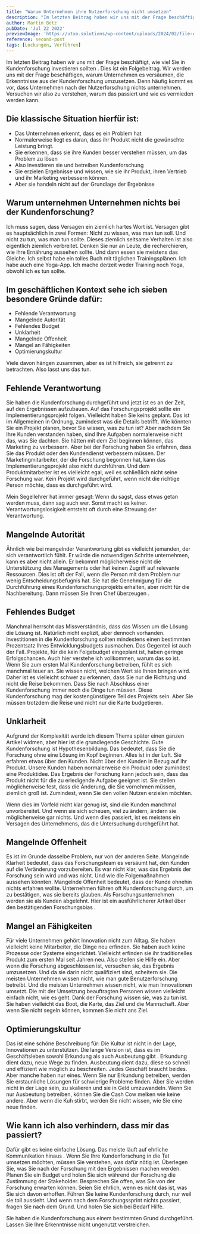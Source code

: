 ```yaml
---
title: "Warum Unternehmen ihre Nutzerforschung nicht umsetzen"
description: "Im letzten Beitrag haben wir uns mit der Frage beschäftigt, wie viel Sie in Kundenforschung investieren sollten . Dies ist ein Folgebeitrag. Wir werden uns mit der Frage beschäftigen, warum Unternehmen es versäumen, die Erkenntnisse aus der Kundenforschung umzusetzen."
author: Martin Betz
pubDate: 'Jul 22 2022'
previewImage: 'https://utxo.solutions/wp-content/uploads/2024/02/file-e0Q8FidXTo4YoCXULCd89lnc.jpg'
reference: second-post
tags: [Lockungen, Verführen]
---
```

Im letzten Beitrag haben wir uns mit der Frage beschäftigt, wie viel Sie in Kundenforschung investieren sollten . Dies ist ein Folgebeitrag. Wir werden uns mit der Frage beschäftigen, warum Unternehmen es versäumen, die Erkenntnisse aus der Kundenforschung umzusetzen. Denn häufig kommt es vor, dass Unternehmen nach der Nutzerforschung nichts unternehmen. Versuchen wir also zu verstehen, warum das passiert und wie es vermieden werden kann.

## Die klassische Situation hierfür ist:

* Das Unternehmen erkennt, dass es ein Problem hat
* Normalerweise liegt es daran, dass ihr Produkt nicht die gewünschte Leistung bringt.
* Sie erkennen, dass sie ihre Kunden besser verstehen müssen, um das Problem zu lösen
* Also investieren sie und betreiben Kundenforschung
* Sie erzielen Ergebnisse und wissen, wie sie ihr Produkt, ihren Vertrieb und ihr Marketing verbessern können.
* Aber sie handeln nicht auf der Grundlage der Ergebnisse

## Warum unternehmen Unternehmen nichts bei der Kundenforschung?

Ich muss sagen, dass Versagen ein ziemlich hartes Wort ist. Versagen gibt es hauptsächlich in zwei Formen: Nicht zu wissen, was man tun soll. Und nicht zu tun, was man tun sollte. Dieses ziemlich seltsame Verhalten ist also eigentlich ziemlich verbreitet. Denken Sie nur an Leute, die recherchieren, wie ihre Ernährung aussehen sollte. Und dann essen sie meistens das Gleiche. Ich selbst habe ein tolles Buch mit täglichen Trainingsplänen. Ich habe auch eine Yoga-App. Ich mache derzeit weder Training noch Yoga, obwohl ich es tun sollte.

## Im geschäftlichen Kontext sehe ich sieben besondere Gründe dafür:

* Fehlende Verantwortung
* Mangelnde Autorität
* Fehlendes Budget
* Unklarheit
* Mangelnde Offenheit
* Mangel an Fähigkeiten
* Optimierungskultur

Viele davon hängen zusammen, aber es ist hilfreich, sie getrennt zu betrachten. Also lasst uns das tun.

## Fehlende Verantwortung

Sie haben die Kundenforschung durchgeführt und jetzt ist es an der Zeit, auf den Ergebnissen aufzubauen. Auf das Forschungsprojekt sollte ein Implementierungsprojekt folgen. Vielleicht haben Sie keins geplant. Das ist im Allgemeinen in Ordnung, zumindest was die Details betrifft. Wie könnten Sie ein Projekt planen, bevor Sie wissen, was zu tun ist? Aber nachdem Sie Ihre Kunden verstanden haben, sind Ihre Aufgaben normalerweise nicht das, was Sie dachten. Sie hätten mit dem Ziel beginnen können, das Marketing zu verbessern. Aber bei der Forschung haben Sie erfahren, dass Sie das Produkt oder den Kundendienst verbessern müssen. Der Marketingmitarbeiter, der die Forschung begonnen hat, kann das Implementierungsprojekt also nicht durchführen. Und dem Produktmitarbeiter ist es vielleicht egal, weil es schließlich nicht seine Forschung war. Kein Projekt wird durchgeführt, wenn nicht die richtige Person möchte, dass es durchgeführt wird.

Mein Segellehrer hat immer gesagt: Wenn du sagst, dass etwas getan werden muss, dann sag auch wer. Sonst macht es keiner. Verantwortungslosigkeit entsteht oft durch eine Streuung der Verantwortung.

## Mangelnde Autorität

Ähnlich wie bei mangelnder Verantwortung gibt es vielleicht jemanden, der sich verantwortlich fühlt. Er würde die notwendigen Schritte unternehmen, kann es aber nicht allein. Er bekommt möglicherweise nicht die Unterstützung des Managements oder hat keinen Zugriff auf relevante Ressourcen. Dies ist oft der Fall, wenn die Person mit dem Problem nur wenig Entscheidungsbefugnis hat. Sie hat die Genehmigung für die Durchführung eines Kundenforschungsprojekts erhalten, aber nicht für die Nachbereitung. Dann müssen Sie Ihren Chef überzeugen .

## Fehlendes Budget

Manchmal herrscht das Missverständnis, dass das Wissen um die Lösung die Lösung ist. Natürlich nicht explizit, aber dennoch vorhanden. Investitionen in die Kundenforschung sollten mindestens einen bestimmten Prozentsatz Ihres Entwicklungsbudgets ausmachen. Das Gegenteil ist auch der Fall. Projekte, für die kein Folgebudget eingeplant ist, haben geringe Erfolgschancen. Auch hier verstehe ich vollkommen, warum das so ist. Wenn Sie zum ersten Mal Kundenforschung betreiben, fühlt es sich manchmal teuer an. Sie wissen nicht, welchen Wert sie Ihnen bringen wird. Daher ist es vielleicht schwer zu erkennen, dass Sie nur die Richtung und nicht die Reise bekommen. Dass Sie nach Abschluss einer Kundenforschung immer noch die Dinge tun müssen. Diese Kundenforschung mag der kostengünstigere Teil des Projekts sein. Aber Sie müssen trotzdem die Reise und nicht nur die Karte budgetieren.

## Unklarheit

Aufgrund der Komplexität werde ich diesem Thema später einen ganzen Artikel widmen, aber hier ist die grundlegende Geschichte. Gute Kundenforschung ist Hypothesenbildung. Das bedeutet, dass Sie die Forschung ohne eine Lösung im Kopf beginnen. Alles ist in der Luft. Sie erfahren etwas über den Kunden. Nicht über den Kunden in Bezug auf Ihr Produkt. Unsere Kunden haben normalerweise ein Produkt oder zumindest eine Produktidee. Das Ergebnis der Forschung kann jedoch sein, dass das Produkt nicht für die zu erledigende Aufgabe geeignet ist. Sie stellen möglicherweise fest, dass die Änderung, die Sie vornehmen müssen, ziemlich groß ist. Zumindest, wenn Sie den vollen Nutzen erzielen möchten.

Wenn dies im Vorfeld nicht klar genug ist, sind die Kunden manchmal unvorbereitet. Und wenn sie sich scheuen, viel zu ändern, ändern sie möglicherweise gar nichts. Und wenn dies passiert, ist es meistens ein Versagen des Unternehmens, das die Untersuchung durchgeführt hat.

## Mangelnde Offenheit

Es ist im Grunde dasselbe Problem, nur von der anderen Seite. Mangelnde Klarheit bedeutet, dass das Forschungsteam es versäumt hat, den Kunden auf die Veränderung vorzubereiten. Es war nicht klar, was das Ergebnis der Forschung sein wird und was nicht. Und wie die Folgemaßnahmen aussehen könnten. Mangelnde Offenheit bedeutet, dass der Kunde ohnehin nichts erfahren wollte. Unternehmen führen oft Kundenforschung durch, um zu bestätigen, was sie bereits glauben. Als Forschungsunternehmen werden sie als Kunden abgelehnt. Hier ist ein ausführlicherer Artikel über den bestätigenden Forschungsbias .

## Mangel an Fähigkeiten

Für viele Unternehmen gehört Innovation nicht zum Alltag. Sie haben vielleicht keine Mitarbeiter, die Dinge neu erfinden. Sie haben auch keine Prozesse oder Systeme eingerichtet. Vielleicht erfinden sie ihr traditionelles Produkt zum ersten Mal seit Jahren neu. Also stellen sie Hilfe ein. Aber wenn die Forschung abgeschlossen ist, versuchen sie, das Ergebnis umzusetzen. Und da sie darin nicht qualifiziert sind, scheitern sie. Die meisten Unternehmen wissen nicht, wie man gute Benutzerforschung betreibt. Und die meisten Unternehmen wissen nicht, wie man Innovationen umsetzt. Die mit der Umsetzung beauftragten Personen wissen vielleicht einfach nicht, wie es geht. Dank der Forschung wissen sie, was zu tun ist. Sie haben vielleicht das Boot, die Karte, das Ziel und die Mannschaft. Aber wenn Sie nicht segeln können, kommen Sie nicht ans Ziel.

## Optimierungskultur

Das ist eine schöne Beschreibung für: Die Kultur ist nicht in der Lage, Innovationen zu unterstützen. Die lange Version ist, dass es im Geschäftsleben sowohl Erkundung als auch Ausbeutung gibt . Erkundung dient dazu, neue Wege zu finden. Ausbeutung dient dazu, diese so schnell und effizient wie möglich zu beschreiten. Jedes Geschäft braucht beides. Aber manche haben nur eines. Wenn Sie nur Erkundung betreiben, werden Sie erstaunliche Lösungen für schwierige Probleme finden. Aber Sie werden nicht in der Lage sein, zu skalieren und sie in Geld umzuwandeln. Wenn Sie nur Ausbeutung betreiben, können Sie die Cash Cow melken wie keine andere. Aber wenn die Kuh stirbt, werden Sie nicht wissen, wie Sie eine neue finden.

## Wie kann ich also verhindern, dass mir das passiert?

Dafür gibt es keine einfache Lösung. Das meiste läuft auf ehrliche Kommunikation hinaus . Wenn Sie Ihre Kundenforschung in die Tat umsetzen möchten, müssen Sie verstehen, was dafür nötig ist. Überlegen Sie, was Sie nach der Forschung mit den Ergebnissen machen werden. Planen Sie ein Budget und holen Sie sich während der Forschung die Zustimmung der Stakeholder. Besprechen Sie offen, was Sie von der Forschung erwarten können. Seien Sie ehrlich, wenn es nicht das ist, was Sie sich davon erhoffen. Führen Sie keine Kundenforschung durch, nur weil sie toll aussieht. Und wenn nach dem Forschungssprint nichts passiert, fragen Sie nach dem Grund. Und holen Sie sich bei Bedarf Hilfe.

Sie haben die Kundenforschung aus einem bestimmten Grund durchgeführt. Lassen Sie Ihre Erkenntnisse nicht ungenutzt verstreichen.

